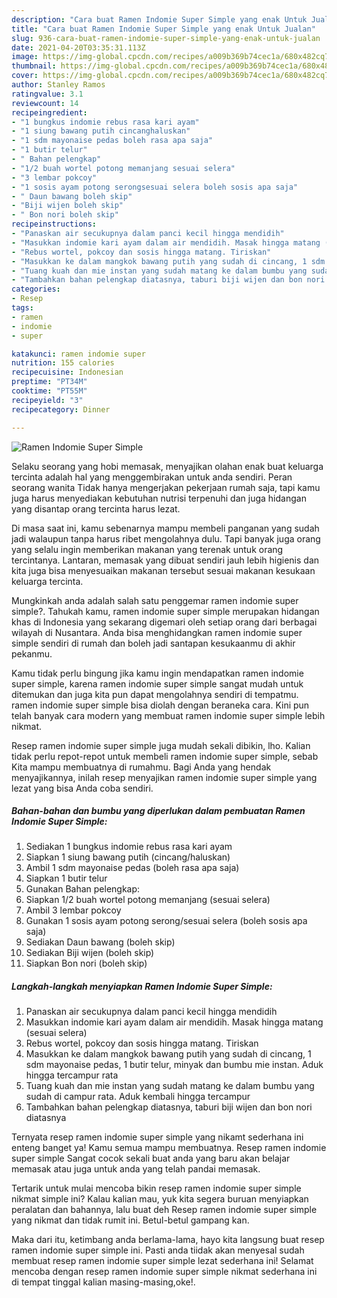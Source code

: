 ```yaml
---
description: "Cara buat Ramen Indomie Super Simple yang enak Untuk Jualan"
title: "Cara buat Ramen Indomie Super Simple yang enak Untuk Jualan"
slug: 936-cara-buat-ramen-indomie-super-simple-yang-enak-untuk-jualan
date: 2021-04-20T03:35:31.113Z
image: https://img-global.cpcdn.com/recipes/a009b369b74cec1a/680x482cq70/ramen-indomie-super-simple-foto-resep-utama.jpg
thumbnail: https://img-global.cpcdn.com/recipes/a009b369b74cec1a/680x482cq70/ramen-indomie-super-simple-foto-resep-utama.jpg
cover: https://img-global.cpcdn.com/recipes/a009b369b74cec1a/680x482cq70/ramen-indomie-super-simple-foto-resep-utama.jpg
author: Stanley Ramos
ratingvalue: 3.1
reviewcount: 14
recipeingredient:
- "1 bungkus indomie rebus rasa kari ayam"
- "1 siung bawang putih cincanghaluskan"
- "1 sdm mayonaise pedas boleh rasa apa saja"
- "1 butir telur"
- " Bahan pelengkap"
- "1/2 buah wortel potong memanjang sesuai selera"
- "3 lembar pokcoy"
- "1 sosis ayam potong serongsesuai selera boleh sosis apa saja"
- " Daun bawang boleh skip"
- "Biji wijen boleh skip"
- " Bon nori boleh skip"
recipeinstructions:
- "Panaskan air secukupnya dalam panci kecil hingga mendidih"
- "Masukkan indomie kari ayam dalam air mendidih. Masak hingga matang (sesuai selera)"
- "Rebus wortel, pokcoy dan sosis hingga matang. Tiriskan"
- "Masukkan ke dalam mangkok bawang putih yang sudah di cincang, 1 sdm mayonaise pedas, 1 butir telur, minyak dan bumbu mie instan. Aduk hingga tercampur rata"
- "Tuang kuah dan mie instan yang sudah matang ke dalam bumbu yang sudah di campur rata. Aduk kembali hingga tercampur"
- "Tambahkan bahan pelengkap diatasnya, taburi biji wijen dan bon nori diatasnya"
categories:
- Resep
tags:
- ramen
- indomie
- super

katakunci: ramen indomie super 
nutrition: 155 calories
recipecuisine: Indonesian
preptime: "PT34M"
cooktime: "PT55M"
recipeyield: "3"
recipecategory: Dinner

---
```



![Ramen Indomie Super Simple](https://img-global.cpcdn.com/recipes/a009b369b74cec1a/680x482cq70/ramen-indomie-super-simple-foto-resep-utama.jpg)

Selaku seorang yang hobi memasak, menyajikan olahan enak buat keluarga tercinta adalah hal yang menggembirakan untuk anda sendiri. Peran seorang  wanita Tidak hanya mengerjakan pekerjaan rumah saja, tapi kamu juga harus menyediakan kebutuhan nutrisi terpenuhi dan juga hidangan yang disantap orang tercinta harus lezat.

Di masa  saat ini, kamu sebenarnya mampu membeli panganan yang sudah jadi walaupun tanpa harus ribet mengolahnya dulu. Tapi banyak juga orang yang selalu ingin memberikan makanan yang terenak untuk orang tercintanya. Lantaran, memasak yang dibuat sendiri jauh lebih higienis dan kita juga bisa menyesuaikan makanan tersebut sesuai makanan kesukaan keluarga tercinta. 



Mungkinkah anda adalah salah satu penggemar ramen indomie super simple?. Tahukah kamu, ramen indomie super simple merupakan hidangan khas di Indonesia yang sekarang digemari oleh setiap orang dari berbagai wilayah di Nusantara. Anda bisa menghidangkan ramen indomie super simple sendiri di rumah dan boleh jadi santapan kesukaanmu di akhir pekanmu.

Kamu tidak perlu bingung jika kamu ingin mendapatkan ramen indomie super simple, karena ramen indomie super simple sangat mudah untuk ditemukan dan juga kita pun dapat mengolahnya sendiri di tempatmu. ramen indomie super simple bisa diolah dengan beraneka cara. Kini pun telah banyak cara modern yang membuat ramen indomie super simple lebih nikmat.

Resep ramen indomie super simple juga mudah sekali dibikin, lho. Kalian tidak perlu repot-repot untuk membeli ramen indomie super simple, sebab Kita mampu membuatnya di rumahmu. Bagi Anda yang hendak menyajikannya, inilah resep menyajikan ramen indomie super simple yang lezat yang bisa Anda coba sendiri.

<!--inarticleads1-->

##### Bahan-bahan dan bumbu yang diperlukan dalam pembuatan Ramen Indomie Super Simple:

1. Sediakan 1 bungkus indomie rebus rasa kari ayam
1. Siapkan 1 siung bawang putih (cincang/haluskan)
1. Ambil 1 sdm mayonaise pedas (boleh rasa apa saja)
1. Siapkan 1 butir telur
1. Gunakan  Bahan pelengkap:
1. Siapkan 1/2 buah wortel potong memanjang (sesuai selera)
1. Ambil 3 lembar pokcoy
1. Gunakan 1 sosis ayam potong serong/sesuai selera (boleh sosis apa saja)
1. Sediakan  Daun bawang (boleh skip)
1. Sediakan Biji wijen (boleh skip)
1. Siapkan  Bon nori (boleh skip)




<!--inarticleads2-->

##### Langkah-langkah menyiapkan Ramen Indomie Super Simple:

1. Panaskan air secukupnya dalam panci kecil hingga mendidih
1. Masukkan indomie kari ayam dalam air mendidih. Masak hingga matang (sesuai selera)
1. Rebus wortel, pokcoy dan sosis hingga matang. Tiriskan
1. Masukkan ke dalam mangkok bawang putih yang sudah di cincang, 1 sdm mayonaise pedas, 1 butir telur, minyak dan bumbu mie instan. Aduk hingga tercampur rata
1. Tuang kuah dan mie instan yang sudah matang ke dalam bumbu yang sudah di campur rata. Aduk kembali hingga tercampur
1. Tambahkan bahan pelengkap diatasnya, taburi biji wijen dan bon nori diatasnya




Ternyata resep ramen indomie super simple yang nikamt sederhana ini enteng banget ya! Kamu semua mampu membuatnya. Resep ramen indomie super simple Sangat cocok sekali buat anda yang baru akan belajar memasak atau juga untuk anda yang telah pandai memasak.

Tertarik untuk mulai mencoba bikin resep ramen indomie super simple nikmat simple ini? Kalau kalian mau, yuk kita segera buruan menyiapkan peralatan dan bahannya, lalu buat deh Resep ramen indomie super simple yang nikmat dan tidak rumit ini. Betul-betul gampang kan. 

Maka dari itu, ketimbang anda berlama-lama, hayo kita langsung buat resep ramen indomie super simple ini. Pasti anda tiidak akan menyesal sudah membuat resep ramen indomie super simple lezat sederhana ini! Selamat mencoba dengan resep ramen indomie super simple nikmat sederhana ini di tempat tinggal kalian masing-masing,oke!.


